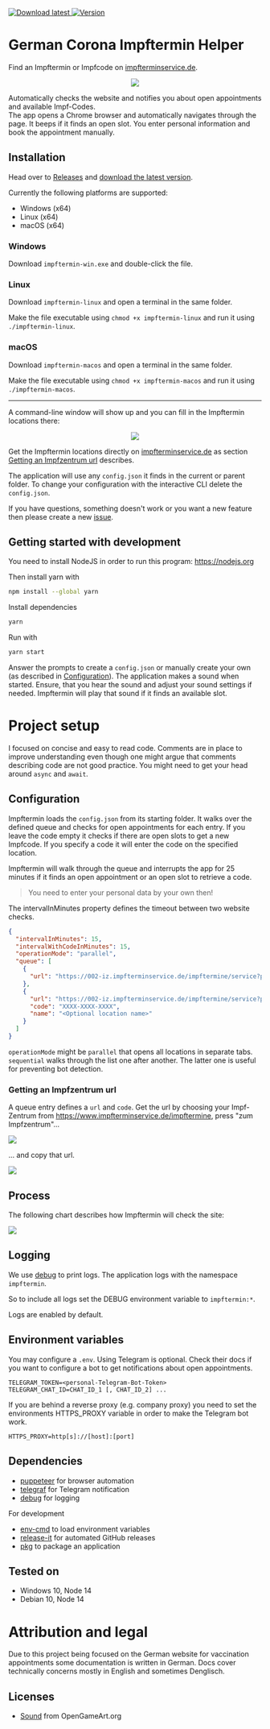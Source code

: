 <p>
  <a href="https://github.com/marcoklein/impftermin/releases/latest" alt="Download">
    <img alt="Download latest" src="https://img.shields.io/badge/download-latest-success" />
  </a>
  <a href="https://github.com/marcoklein/impftermin/releases/latest" alt="Download">
    <img alt="Version" src="https://img.shields.io/github/package-json/v/marcoklein/impftermin">
  </a>
</p>

# German Corona Impftermin Helper

Find an Impftermin or Impfcode on [impfterminservice.de](https://www.impfterminservice.de/).

<p align="center">
  <a href="https://github.com/marcoklein/impftermin/releases/latest" alt="Download">
    <img src="docs/impftermin.gif">
  </a>
</p>

Automatically checks the website and notifies you about open appointments and available Impf-Codes.  
The app opens a Chrome browser and automatically navigates through the page. It beeps if it finds an open slot. You enter personal information and book the appointment manually.

## Installation

Head over to [Releases](https://github.com/marcoklein/impftermin/releases) and [download the latest version](https://github.com/marcoklein/impftermin/releases/latest).

Currently the following platforms are supported:

- Windows (x64)
- Linux (x64)
- macOS (x64)

### Windows

Download `impftermin-win.exe` and double-click the file.

### Linux

Download `impftermin-linux` and open a terminal in the same folder.

Make the file executable using `chmod +x impftermin-linux` and run it using `./impftermin-linux`.

### macOS

Download `impftermin-macos` and open a terminal in the same folder.

Make the file executable using `chmod +x impftermin-macos` and run it using `./impftermin-macos`.

---

A command-line window will show up and you can fill in the Impftermin locations there:

<p align="center">
  <a href="https://github.com/marcoklein/impftermin#getting-an-impfzentrum-url" alt="Download">
    <img src="docs/configuration-cli.gif">
  </a>
</p>

Get the Impftermin locations directly on [impfterminservice.de](https://www.impfterminservice.de/) as section [Getting an Impfzentrum url](#getting-an-impfzentrum-url) describes.

The application will use any `config.json` it finds in the current or parent folder.
To change your configuration with the interactive CLI delete the `config.json`.

If you have questions, something doesn't work or you want a new feature then please create a new [issue](https://github.com/marcoklein/impftermin/issues/new/choose).

## Getting started with development

You need to install NodeJS in order to run this program:
https://nodejs.org

Then install yarn with

```bash
npm install --global yarn
```

Install dependencies

```bash
yarn
```

Run with

```bash
yarn start
```

Answer the prompts to create a `config.json` or manually create your own (as described in [Configuration](#configuration)). The application makes a sound when started. Ensure, that you hear the sound and adjust your sound settings if needed. Impftermin will play that sound if it finds an available slot.

# Project setup

I focused on concise and easy to read code. Comments are in place to improve understanding even though one might argue that comments describing code are not good practice.
You might need to get your head around `async` and `await`.

## Configuration

Impftermin loads the `config.json` from its starting folder. It walks over the defined queue and checks for open appointments for each entry. If you leave the code empty it checks if there are open slots to get a new Impfcode. If you specify a code it will enter the code on the specified location.

Impftermin will walk through the queue and interrupts the app for 25 minutes if it finds an open appointment or an open slot to retrieve a code.

> You need to enter your personal data by your own then!

The intervalInMinutes property defines the timeout between two website checks.

```json
{
  "intervalInMinutes": 15,
  "intervalWithCodeInMinutes": 15,
  "operationMode": "parallel",
  "queue": [
    {
      "url": "https://002-iz.impfterminservice.de/impftermine/service?plz=XXXXX"
    },
    {
      "url": "https://002-iz.impfterminservice.de/impftermine/service?plz=XXXXX",
      "code": "XXXX-XXXX-XXXX",
      "name": "<Optional location name>"
    }
  ]
}
```

`operationMode` might be `parallel` that opens all locations in separate tabs. `sequential` walks through the list one after another. The latter one is useful for preventing bot detection.

### Getting an Impfzentrum url

A queue entry defines a `url` and `code`. Get the url by choosing your Impf-Zentrum from https://www.impfterminservice.de/impftermine, press "zum Impfzentrum"...

![](./docs/finding-your-location-url.png)

... and copy that url.

![](./docs/copy-location-url.png)

## Process

The following chart describes how Impftermin will check the site:

![](./docs/process.png)

## Logging

We use [debug](https://www.npmjs.com/package/debug) to print logs.
The application logs with the namespace `impftermin`.

So to include all logs set the DEBUG environment variable to `impftermin:*`.

Logs are enabled by default.

## Environment variables

You may configure a `.env`.
Using Telegram is optional. Check their docs if you want to configure a bot to get notifications about open appointments.

```
TELEGRAM_TOKEN=<personal-Telegram-Bot-Token>
TELEGRAM_CHAT_ID=CHAT_ID_1 [, CHAT_ID_2] ...
```

If you are behind a reverse proxy (e.g. company proxy) you need to set the environments HTTPS_PROXY variable in order to make the Telegram bot work.

```
HTTPS_PROXY=http[s]://[host]:[port]
```

## Dependencies

- [puppeteer](https://www.npmjs.com/package/puppeteer) for browser automation
- [telegraf](https://www.npmjs.com/package/telegraf) for Telegram notification
- [debug](https://www.npmjs.com/package/debug) for logging

For development

- [env-cmd](https://www.npmjs.com/package/env-cmd) to load environment variables
- [release-it](https://www.npmjs.com/package/release-it) for automated GitHub releases
- [pkg](https://www.npmjs.com/package/pkg) to package an application

## Tested on

- Windows 10, Node 14
- Debian 10, Node 14

# Attribution and legal

Due to this project being focused on the German website for vaccination appointments some documentation is written in German.
Docs cover technically concerns mostly in English and sometimes Denglisch.

## Licenses

- [Sound](https://opengameart.org/content/completion-sound) from OpenGameArt.org
